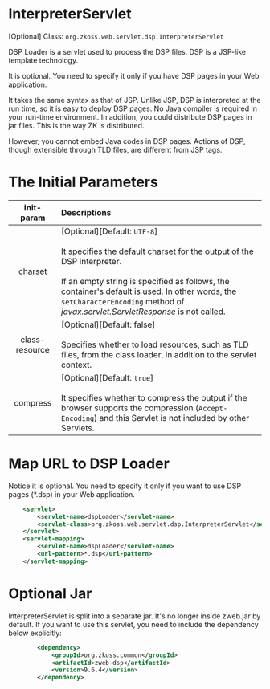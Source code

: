 # InterpreterServlet

[Optional] Class: `org.zkoss.web.servlet.dsp.InterpreterServlet`

DSP Loader is a servlet used to process the DSP files. DSP is a JSP-like
template technology.

It is optional. You need to specify it only if you have DSP pages in
your Web application.

It takes the same syntax as that of JSP. Unlike JSP, DSP is interpreted
at the run time, so it is easy to deploy DSP pages. No Java compiler is
required in your run-time environment. In addition, you could distribute
DSP pages in jar files. This is the way ZK is distributed.

However, you cannot embed Java codes in DSP pages. Actions of DSP,
though extensible through TLD files, are different from JSP tags.

# The Initial Parameters

| init-param | Descriptions |
|:----------:|:-------------|
| charset | [Optional][Default: `UTF-8`]<br><br>It specifies the default charset for the output of the DSP interpreter.<br><br>If an empty string is specified as follows, the container's default is used. In other words, the `setCharacterEncoding` method of *javax.servlet.ServletResponse* is not called. |
| class-resource | [Optional][Default: false]<br><br>Specifies whether to load resources, such as TLD files, from the class loader, in addition to the servlet context. |
| compress | [Optional][Default: `true`]<br><br>It specifies whether to compress the output if the browser supports the compression (`Accept-Encoding`) and this Servlet is not included by other Servlets. |

# Map URL to DSP Loader

Notice it is optional. You need to specify it only if you want to use
DSP pages (\*.dsp) in your Web application.

```xml
    <servlet>
        <servlet-name>dspLoader</servlet-name>
        <servlet-class>org.zkoss.web.servlet.dsp.InterpreterServlet</servlet-class>
    </servlet>
    <servlet-mapping>
        <servlet-name>dspLoader</servlet-name>
        <url-pattern>*.dsp</url-pattern>
    </servlet-mapping>
```

# Optional Jar

InterpreterServlet is split into a separate jar. It's no longer inside
zweb.jar by default. If you want to use this servlet, you need to
include the dependency below explicitly:

```xml
        <dependency>
            <groupId>org.zkoss.common</groupId>
            <artifactId>zweb-dsp</artifactId>
            <version>9.6.4</version>
        </dependency>
```
